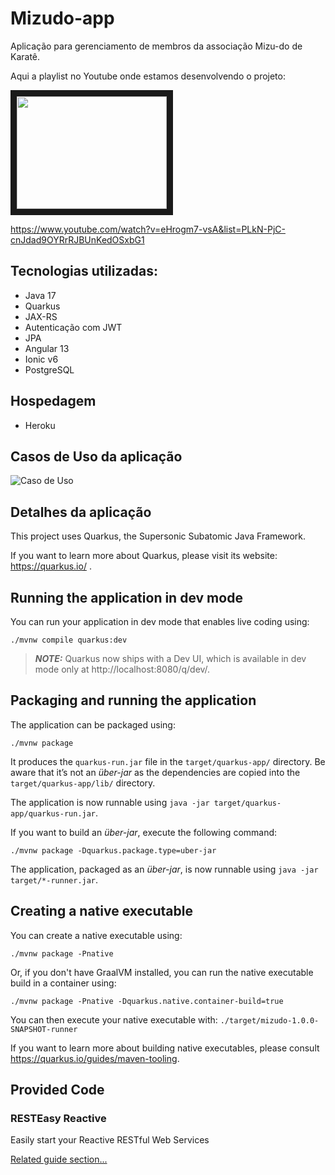 # Mizudo-app
Aplicação para gerenciamento de membros da associação Mizu-do de Karatê.

Aqui a playlist no Youtube onde estamos desenvolvendo o projeto:

<a href="http://www.youtube.com/watch?feature=player_embedded&v=eHrogm7-vsA&list=PLkN-PjC-cnJdad9OYRrRJBUnKedOSxbG1" target="_blank"><img src="https://img.youtube.com/vi/eHrogm7-vsA/0.jpg" width="240" height="180" border="10" /></a>


<a href="https://www.youtube.com/watch?v=eHrogm7-vsA&list=PLkN-PjC-cnJdad9OYRrRJBUnKedOSxbG1" target="_blank">https://www.youtube.com/watch?v=eHrogm7-vsA&list=PLkN-PjC-cnJdad9OYRrRJBUnKedOSxbG1</a>
  
## Tecnologias utilizadas:
 - Java 17
 - Quarkus
  - JAX-RS
  - Autenticação com JWT
  - JPA
 - Angular 13
 - Ionic v6  
 - PostgreSQL

## Hospedagem
  - Heroku

## Casos de Uso da aplicação

  ![Caso de Uso](https://www.plantuml.com/plantuml/proxy?cache=no&src=https://github.com/arrudalabs/mizudo-app/raw/main/usecases.puml)

## Detalhes da aplicação

This project uses Quarkus, the Supersonic Subatomic Java Framework.

If you want to learn more about Quarkus, please visit its website: https://quarkus.io/ .

## Running the application in dev mode

You can run your application in dev mode that enables live coding using:
```shell script
./mvnw compile quarkus:dev
```

> **_NOTE:_**  Quarkus now ships with a Dev UI, which is available in dev mode only at http://localhost:8080/q/dev/.

## Packaging and running the application

The application can be packaged using:
```shell script
./mvnw package
```
It produces the `quarkus-run.jar` file in the `target/quarkus-app/` directory.
Be aware that it’s not an _über-jar_ as the dependencies are copied into the `target/quarkus-app/lib/` directory.

The application is now runnable using `java -jar target/quarkus-app/quarkus-run.jar`.

If you want to build an _über-jar_, execute the following command:
```shell script
./mvnw package -Dquarkus.package.type=uber-jar
```

The application, packaged as an _über-jar_, is now runnable using `java -jar target/*-runner.jar`.

## Creating a native executable

You can create a native executable using:
```shell script
./mvnw package -Pnative
```

Or, if you don't have GraalVM installed, you can run the native executable build in a container using:
```shell script
./mvnw package -Pnative -Dquarkus.native.container-build=true
```

You can then execute your native executable with: `./target/mizudo-1.0.0-SNAPSHOT-runner`

If you want to learn more about building native executables, please consult https://quarkus.io/guides/maven-tooling.

## Provided Code

### RESTEasy Reactive

Easily start your Reactive RESTful Web Services

[Related guide section...](https://quarkus.io/guides/getting-started-reactive#reactive-jax-rs-resources)
